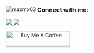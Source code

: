 <div align="center">
<p ><img align="left" src="https://github-readme-stats.vercel.app/api/top-langs?username=maxmx03&show_icons=true&locale=en&layout=compact&theme=dark" alt="maxmx03" /></p>

<main>
  </main>

<footer>
<h3 align="left">Connect with me:</h3>

<p align="left">
  <a href="https://www.linkedin.com/in/max-del-canto-81373123b/">
    <img src="https://img.shields.io/badge/LinkedIn-0077B5?style=for-the-badge&logo=linkedin&logoColor=white" />
  </a>
  <a href="https://www.youtube.com/channel/UCJjz-gqjmkoqXmWTUSU_kgQ">
    <img src="https://img.shields.io/badge/YouTube-FF0000?style=for-the-badge&logo=youtube&logoColor=white" />
  </a>
</p>
<a href="https://www.buymeacoffee.com/milianor" target="_blank">
   <img align="left" src="https://www.buymeacoffee.com/assets/img/custom_images/orange_img.png" alt="Buy Me A Coffee" style="height: 41px !important;width: 174px !important;box-shadow: 0px 3px 2px 0px rgba(190, 190, 190, 0.5) !important;-webkit-box-shadow: 0px 3px 2px 0px rgba(190, 190, 190, 0.5) !important;" >
</a>
</footer>
  

